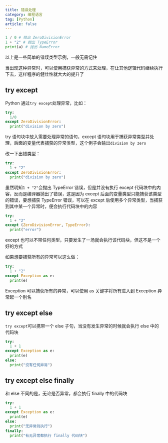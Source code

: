 ```yaml
---
title: 错误处理
category: 编程语言
tag: [Python]
article: false
---
```


```python
1 / 0 # 抛出 ZeroDivisionError
1 + "2" # 抛出 TypeError
print(a) # 抛出 NameError
```

以上是一些简单的错误类型示例，一般无需记住

当出现这种异常时，可以使用捕获异常的方式来处理，在让其他逻辑代码继续执行下去，这样程序的健壮性就大大的提升了

## try except

Python 通过`try except`处理异常，比如：

```python
try:
  1/0
except ZeroDivisionError:
  print("division by zero")
```

try 语句块中放入需要处理异常的语句，except 语句块用于捕获异常类型并处理，后面的变量代表捕获的异常类型，这个例子会输出`division by zero`

改一下出错类型：

```python
try:
  1 + "2"
except ZeroDivisionError:
  print("division by zero")
```

虽然明知`1 + "2"`会抛出 TypeError 错误，但是并没有执行 except 代码块中的内容，反而是编译器抛出了错误，这是因为 except 后面的变量类型只能捕获该类型的错误，要想捕获 TypeError 错误，可以在 except 后使用多个异常类型，当捕获到其中某一个异常时，便会执行代码块中的内容

```python
try:
  1 + "2"
except (ZeroDivisionError, TypeError):
  print("error")
```

except 也可以不带任何类型，只要发生了一场就会执行该代码块，但这不是一个好的方式

如果想要捕获所有的异常可以这么做：

```python
try:
  1 + "2"
except Exception as e:
  print(e)
```

Exception 可以捕获所有的异常，可以使用 as 关键字将所有进入到 Exception 异常起一个别名

## try except else

`try except`可以携带一个 else 子句，当没有发生异常的时候就会执行 else 中的代码块

```python
try:
  1 + 1
except Exception as e:
  print(e)
else:
  print("没有任何异常")
```

## try except else finally

和 else 不同的是，无论是否异常，都会执行 finally 中的代码块

```python
try:
  1 + 1
except Exception as e:
  print(e)
else:
  print("无异常则执行")
finally:
  print("有无异常都执行 finally 代码块")
```
